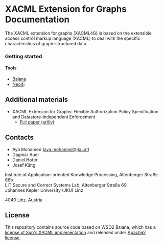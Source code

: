 # XACML Extension for Graphs Documentation
The XACML extension for graphs (XACML4G) is based on the extensible access control markup language (XACML) to deal with the specific characteristics of graph-structured data.

### Getting started

#### Tools
- [Balana](https://github.com/wso2/balana)
- [Neo4j](https://neo4j.com/docs)

## Additional materials
- XACML Extension for Graphs: Flexible Authorization Policy Specification and Datastore-independent Enforcement<br/>
  - [Full paper (arXiv)](https://www.google.com)

## Contacts

- Aya Mohamed (aya.mohamed@jku.at)
- Dagmar Auer
- Daniel Hofer
- Josef Küng

Institute of Application-oriented Knowledge Processing, Altenberger Straße 66b<br/>
LIT Secure and Correct Systems Lab, Altenberger Straße 69<br/>
Johannes Kepler University (JKU) Linz<br/>

4040 Linz, Austria

## License
This repository contains source code based on WSO2 Balana, which has a [license of Sun's XACML implementation](https://sunxacml.sourceforge.net/license.txt) and released under [Apache2 license](https://www.apache.org/licenses/LICENSE-2.0).
